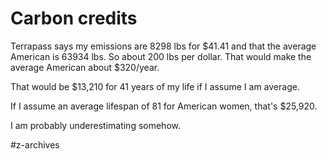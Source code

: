 # Carbon credits
Terrapass says my emissions are 8298 lbs for $41.41 and that the average American is 63934 lbs. 
So about 200 lbs per dollar. That would make the average American about $320/year. 

That would be $13,210 for 41 years of my life if I assume I am average. 

If I assume an average lifespan of 81 for American women, that's $25,920. 

I am probably underestimating somehow. 

#z-archives